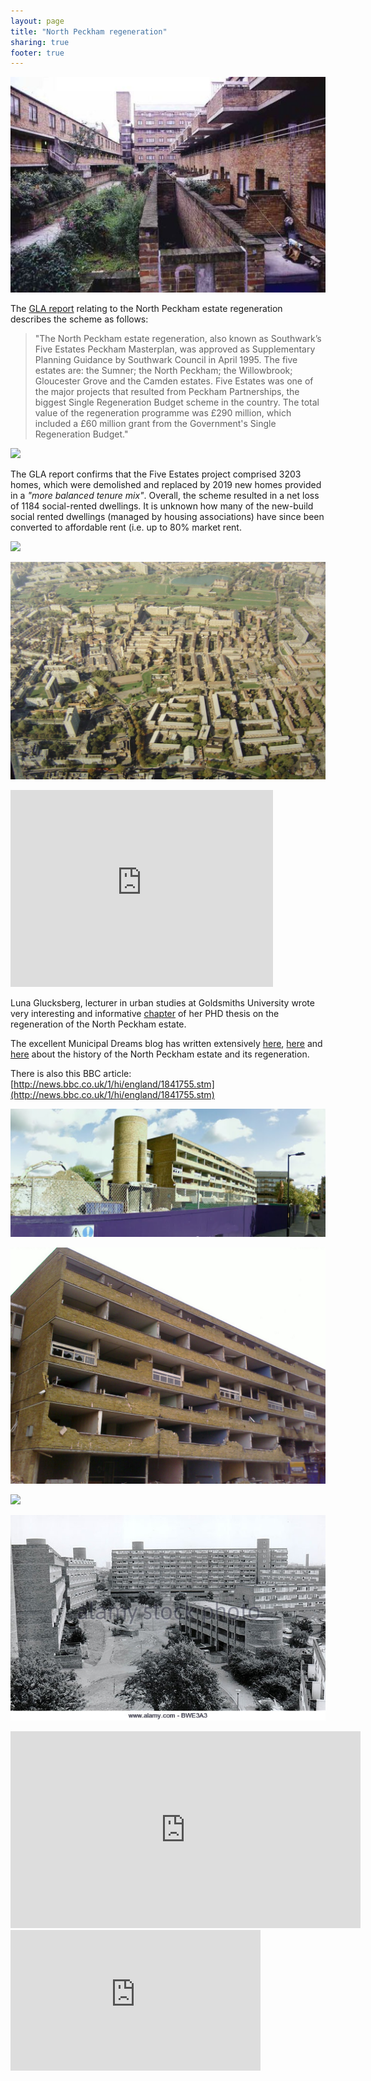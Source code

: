 ```yaml
---
layout: page
title: "North Peckham regeneration"
sharing: true
footer: true
---
```

![](/img/camden-estate-2.jpg)



The [GLA report](http://legacy.london.gov.uk/mayor/planning_decisions/strategic_dev/dec1802/five_estates_peckham_report.rtf) relating to the North Peckham estate regeneration describes the scheme as follows: 

>"The North Peckham estate regeneration, also known as Southwark’s Five Estates Peckham Masterplan, was approved as Supplementary Planning Guidance by Southwark Council in April 1995. The five estates are: the Sumner; the North Peckham; the Willowbrook; Gloucester Grove and the Camden estates. Five Estates was one of the major projects that resulted from Peckham Partnerships, the biggest Single Regeneration Budget scheme in the country. The total value of the regeneration programme was £290 million, which included a £60 million grant from the Government's Single Regeneration Budget."

![](http://crappistmartin.github.io/images/northpeckham5.jpg)

The GLA report confirms that the Five Estates project comprised 3203 homes, which were demolished and replaced by 2019 new homes provided in a _"more balanced tenure mix"_. Overall, the scheme resulted in a net loss of 1184 social-rented dwellings. It is unknown how many of the new-build social rented dwellings (managed by housing associations) have since been converted to affordable rent (i.e. up to 80% market rent. 

![](http://crappistmartin.github.io/images/northpeckham2.jpg)

![](/img/northpeckhamaerial.jpg)

<iframe width="420" height="315" src="https://www.youtube.com/embed/FGKzlVNkOZ8" frameborder="0" allowfullscreen></iframe>

Luna Glucksberg, lecturer in urban studies at Goldsmiths University wrote very interesting and informative [chapter](https://southwarknotes.files.wordpress.com/2012/03/peckham-glucksbergl_2013.pdf) of her PHD thesis on the regeneration of the North Peckham estate.

The excellent Municipal Dreams blog has written extensively 
[here](https://municipaldreams.wordpress.com/2016/10/11/the-five-estates-peckham-part-one/), 
[here](https://municipaldreams.wordpress.com/2016/10/18/the-five-estates-peckham-part-ii/) 
and 
[here](https://municipaldreams.wordpress.com/2016/10/25/the-five-estates-peckham-part-iii/)
about the history of the North Peckham estate and its regeneration.

There is also this BBC article: [http://news.bbc.co.uk/1/hi/england/1841755.stm](http://news.bbc.co.uk/1/hi/england/1841755.stm)

![](/img/northpeckhamdemogoogle.png)

![](/img/northpeckhamdemo.jpg)

![](http://crappistmartin.github.io/images/northpeckhamestate.jpg)

![](/img/northpeckhamstockphoto.jpg)

<iframe width="560" height="315" src="https://www.youtube.com/embed/YwYSjJgd3Ig" frameborder="0" allowfullscreen></iframe>


<iframe width="400" height="225" src="https://www.youtube.com/embed/zw467IeO4dI" frameborder="0" allowfullscreen></iframe>
